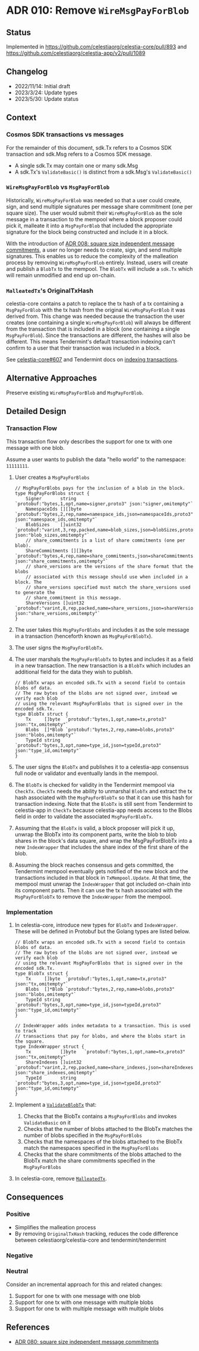 # ADR 010: Remove `WireMsgPayForBlob`

## Status

Implemented in <https://github.com/celestiaorg/celestia-core/pull/893> and <https://github.com/celestiaorg/celestia-app/v2/pull/1089>

## Changelog

- 2022/11/14: Initial draft
- 2023/3/24: Update types
- 2023/5/30: Update status

## Context

### Cosmos SDK transactions vs messages

For the remainder of this document, sdk.Tx refers to a Cosmos SDK transaction and sdk.Msg refers to a Cosmos SDK message.

- A single sdk.Tx may contain one or many sdk.Msg
- A sdk.Tx's `ValidateBasic()` is distinct from a sdk.Msg's `ValidateBasic()`

### `WireMsgPayForBlob` vs `MsgPayForBlob`

Historically, `WireMsgPayForBlob` was needed so that a user could create, sign, and send multiple signatures per message share commitment (one per square size). The user would submit their `WireMsgPayForBlob` as the sole message in a transaction to the mempool where a block proposer could pick it, malleate it into a `MsgPayForBlob` that included the appropriate signature for the block being constructed and include it in a block.

With the introduction of [ADR 008: square size independent message commitments](./adr-008-square-size-independent-message-commitments.md), a user no longer needs to create, sign, and send multiple signatures. This enables us to reduce the complexity of the malleation process by removing `WireMsgPayForBlob` entirely. Instead, users will create and publish a `BlobTx` to the mempool. The `BlobTx` will include a `sdk.Tx` which will remain unmodified and end up on-chain.

### `MalleatedTx`'s OriginalTxHash

celestia-core contains a patch to replace the tx hash of a tx containing a `MsgPayForBlob` with the tx hash from the original `WireMsgPayForBlob` it was derived from. This change was needed because the transaction the user creates (one containing a single `WireMsgPayForBlob`) will always be different from the transaction that is included in a block (one containing a single `MsgPayForBlob`). Since the transactions are different, the hashes will also be different. This means Tendermint's default transaction indexing can't confirm to a user that their transaction was included in a block.

See [celestia-core#607](https://github.com/celestiaorg/celestia-core/pull/607) and Tendermint docs on [indexing transactions](https://docs.tendermint.com/v0.34/app-dev/indexing-transactions.html).

## Alternative Approaches

Preserve existing `WireMsgPayForBlob` and `MsgPayForBlob`.

## Detailed Design

### Transaction Flow

This transaction flow only describes the support for one tx with one message with one blob.

Assume a user wants to publish the data "hello world" to the namespace: `11111111`.

1. User creates a `MsgPayForBlobs`

    ```golang
    // MsgPayForBlobs pays for the inclusion of a blob in the block.
    type MsgPayForBlobs struct {
        Signer       string   `protobuf:"bytes,1,opt,name=signer,proto3" json:"signer,omitempty"`
        NamespaceIds [][]byte `protobuf:"bytes,2,rep,name=namespace_ids,json=namespaceIds,proto3" json:"namespace_ids,omitempty"`
        BlobSizes    []uint32 `protobuf:"varint,3,rep,packed,name=blob_sizes,json=blobSizes,proto3" json:"blob_sizes,omitempty"`
        // share_commitments is a list of share commitments (one per blob).
        ShareCommitments [][]byte `protobuf:"bytes,4,rep,name=share_commitments,json=shareCommitments,proto3" json:"share_commitments,omitempty"`
        // share_versions are the versions of the share format that the blobs
        // associated with this message should use when included in a block. The
        // share_versions specified must match the share_versions used to generate the
        // share_commitment in this message.
        ShareVersions []uint32 `protobuf:"varint,8,rep,packed,name=share_versions,json=shareVersions,proto3" json:"share_versions,omitempty"`
    }
    ```

2. The user takes this `MsgPayForBlobs` and includes it as the sole message in a transaction (henceforth known as `MsgPayForBlobTx`).
3. The user signs the `MsgPayForBlobTx`.
4. The user marshals the `MsgPayForBlobTx` to bytes and includes it as a field in a new transaction. The new transaction is a `BlobTx` which includes an additional field for the data they wish to publish.

    ```golang
    // BlobTx wraps an encoded sdk.Tx with a second field to contain blobs of data.
    // The raw bytes of the blobs are not signed over, instead we verify each blob
    // using the relevant MsgPayForBlobs that is signed over in the encoded sdk.Tx.
    type BlobTx struct {
        Tx     []byte  `protobuf:"bytes,1,opt,name=tx,proto3" json:"tx,omitempty"`
        Blobs  []*Blob `protobuf:"bytes,2,rep,name=blobs,proto3" json:"blobs,omitempty"`
        TypeId string  `protobuf:"bytes,3,opt,name=type_id,json=typeId,proto3" json:"type_id,omitempty"`
    }
    ```

5. The user signs the `BlobTx` and publishes it to a celestia-app consensus full node or validator and eventually lands in the mempool.
6. The `BlobTx` is checked for validity in the Tendermint mempool via `CheckTx`. `CheckTx` needs the ability to unmarshal `BlobTx` and extract the tx hash associated with the `MsgPayForBlobTx` so that it can use this hash for transaction indexing. Note that the `BlobTx` is still sent from Tendermint to celestia-app in `CheckTx` because celestia-app needs access to the Blobs field in order to validate the associated `MsgPayForBlobTx`.
7. Assuming that the `BlobTx` is valid, a block proposer will pick it up, unwrap the BlobTx into its component parts, write the blob to blob shares in the block's data square, and wrap the MsgPayForBlobTx into a new `IndexWrapper` that includes the share index of the first share of the blob.
8. Assuming the block reaches consensus and gets committed, the Tendermint mempool eventually gets notified of the new block and the transactions included in that block in `TxMempool.Update`. At that time, the mempool must unwrap the `IndexWrapper` that got included on-chain into its component parts. Then it can use the tx hash associated with the `MsgPayForBlobTx` to remove the `IndexWrapper` from the mempool.

### Implementation

1. In celestia-core, introduce new types for `BlobTx` and `IndexWrapper`. These will be defined in Protobuf but the Golang types are listed below.

    ```golang
    // BlobTx wraps an encoded sdk.Tx with a second field to contain blobs of data.
    // The raw bytes of the blobs are not signed over, instead we verify each blob
    // using the relevant MsgPayForBlobs that is signed over in the encoded sdk.Tx.
    type BlobTx struct {
        Tx     []byte  `protobuf:"bytes,1,opt,name=tx,proto3" json:"tx,omitempty"`
        Blobs  []*Blob `protobuf:"bytes,2,rep,name=blobs,proto3" json:"blobs,omitempty"`
        TypeId string  `protobuf:"bytes,3,opt,name=type_id,json=typeId,proto3" json:"type_id,omitempty"`
    }

    // IndexWrapper adds index metadata to a transaction. This is used to track
    // transactions that pay for blobs, and where the blobs start in the square.
    type IndexWrapper struct {
        Tx           []byte   `protobuf:"bytes,1,opt,name=tx,proto3" json:"tx,omitempty"`
        ShareIndexes []uint32 `protobuf:"varint,2,rep,packed,name=share_indexes,json=shareIndexes,proto3" json:"share_indexes,omitempty"`
        TypeId       string   `protobuf:"bytes,3,opt,name=type_id,json=typeId,proto3" json:"type_id,omitempty"`
    }
    ```

2. Implement a [`ValidateBlobTx`](https://github.com/celestiaorg/celestia-app/v2/blob/74a3e4ba41c8137332ced5682508a89db64e99cb/x/blob/types/blob_tx.go#L37) that:
    1. Checks that the BlobTx contains a `MsgPayForBlobs` and invokes `ValidateBasic` on it
    2. Checks that the number of blobs attached to the BlobTx matches the number of blobs specified in the `MsgPayForBlobs`
    3. Checks that the namespaces of the blobs attached to the BlobTx match the namespaces specified in the `MsgPayForBlobs`
    4. Checks that the share commitments of the blobs attached to the BlobTx match the share commitments specified in the `MsgPayForBlobs`
3. In celestia-core, remove [`MalleatedTx`](https://github.com/celestiaorg/celestia-core/blob/b7a7c1ab37fde91f9687b5c1c4766119e7b71db5/proto/tendermint/types/types.pb.go#L1468).

## Consequences

### Positive

- Simplifies the malleation process
- By removing `OriginalTxHash` tracking, reduces the code difference between celestiaorg/celestia-core and tendermint/tendermint

### Negative

### Neutral

Consider an incremental approach for this and related changes:

1. Support for one tx with one message with one blob
1. Support for one tx with one message with multiple blobs
1. Support for one tx with multiple message with multiple blobs

## References

- [ADR 080: square size independent message commitments](./adr-008-square-size-independent-message-commitments.md)
